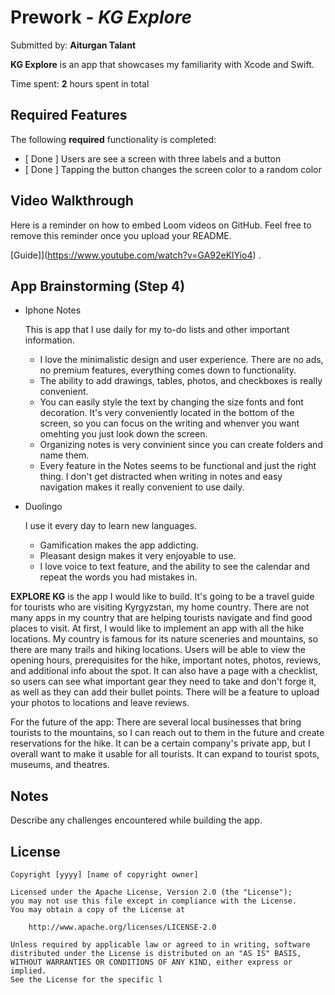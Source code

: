 # Prework - *KG Explore*

Submitted by: **Aiturgan Talant**

**KG Explore** is an app that showcases my familiarity with Xcode and Swift.

Time spent: **2** hours spent in total

## Required Features

The following **required** functionality is completed:

- [ Done ] Users are see a screen with three labels and a button
- [ Done ] Tapping the button changes the screen color to a random color
 
## Video Walkthrough

Here is a reminder on how to embed Loom videos on GitHub. Feel free to remove this reminder once you upload your README. 

[Guide]](https://www.youtube.com/watch?v=GA92eKlYio4) .

## App Brainstorming (Step 4)

- Iphone Notes

  This is app that I use daily for my to-do lists and other important information.
    - I love the minimalistic design and user experience. There are no ads, no premium features, everything comes down to functionality.
    - The ability to add drawings, tables, photos, and checkboxes is really convenient.
    - You can easily style the text by changing the size fonts and font decoration. It's very conveniently located in the bottom of the screen, so you can focus on the writing and whenver you want omehting you just look down the screen.
    - Organizing notes is very convinient since you can create folders and name them.
    - Every feature in the Notes seems to be functional and just the right thing. I don't get distracted when writing in notes and easy navigation makes it really convenient to use daily.

- Duolingo

  I use it every day to learn new languages.
  - Gamification makes the app addicting.
  - Pleasant design makes it very enjoyable to use.
  - I love voice to text feature, and the ability to see the calendar and repeat the words you had mistakes in. 

 **EXPLORE KG** is the app I would like to build. It's going to be a travel guide for tourists who are visiting Kyrgyzstan, my home country. There are not many apps in my country that are helping tourists navigate and find good places to visit. At first, I would like to implement an app with all the hike locations. My country is famous for its nature sceneries and mountains, so there are many trails and hiking locations. Users will be able to view the opening hours, prerequisites for the hike, important notes, photos, reviews, and additional info about the spot. It can also have a page with a checklist, so users can see what important gear they need to take and don't forge it, as well as they can add their bullet points. There will be a feature to upload your photos to locations and leave reviews.

For the future of the app: There are several local businesses that bring tourists to the mountains, so I can reach out to them in the future and create reservations for the hike. It can be a certain company's private app, but I overall want to make it usable for all tourists. It can expand to tourist spots, museums, and theatres. 
  

## Notes

Describe any challenges encountered while building the app.

## License

    Copyright [yyyy] [name of copyright owner]

    Licensed under the Apache License, Version 2.0 (the "License");
    you may not use this file except in compliance with the License.
    You may obtain a copy of the License at

        http://www.apache.org/licenses/LICENSE-2.0

    Unless required by applicable law or agreed to in writing, software
    distributed under the License is distributed on an "AS IS" BASIS,
    WITHOUT WARRANTIES OR CONDITIONS OF ANY KIND, either express or implied.
    See the License for the specific l
